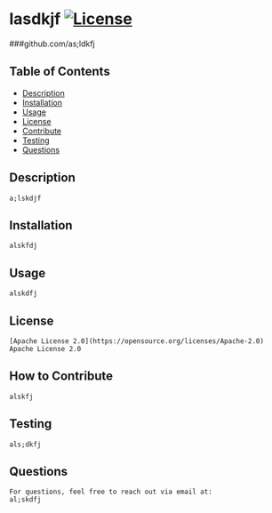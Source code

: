 
  # lasdkjf [![License](https://img.shields.io/badge/License-Apache_2.0-blue.svg)](https://opensource.org/licenses/Apache-2.0)
  ###github.com/as;ldkfj

  ## Table of Contents
  - [Description](#description)
  - [Installation](#installation)
  - [Usage](#usage)
  - [License](#license)
  - [Contribute](#how-to-contribute)
  - [Testing](#testing)
  - [Questions](#questions)

  ## Description
    a;lskdjf

  ## Installation
    alskfdj

  ## Usage
    alskdfj

  ## License
    [Apache License 2.0](https://opensource.org/licenses/Apache-2.0) Apache License 2.0
    

  ## How to Contribute
    alskfj

  ## Testing
    als;dkfj

  ## Questions
    For questions, feel free to reach out via email at:
    al;skdfj


